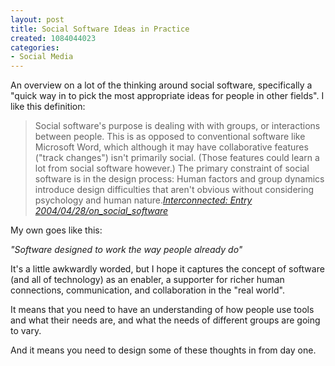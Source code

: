 ```yaml
--- 
layout: post
title: Social Software Ideas in Practice
created: 1084044023
categories: 
- Social Media
---
```

<p>An overview on a lot of the thinking around social software, specifically a "quick way in to pick the most appropriate ideas for people in other fields". I like this definition:</p>
<blockquote>
Social software's purpose is dealing with with groups, or interactions between people. This is as opposed to conventional software like Microsoft Word, which although it may have collaborative features ("track changes") isn't primarily social. (Those features could learn a lot from social software however.) The primary constraint of social software is in the design process: Human factors and group dynamics introduce design difficulties that aren't obvious without considering psychology and human nature.<cite><a href="http://interconnected.org/home/2004/04/28/on_social_software">Interconnected: Entry 2004/04/28/on_social_software</a></cite>
</blockquote>
<p>My own goes like this:</p>
<p><em>"Software designed to work the way people already do"</em></p>
<!--break-->
<p>It's a little awkwardly worded, but I hope it captures the concept of software (and all of technology) as an enabler, a supporter for richer human connections, communication, and collaboration in the "real world".</p>

<p>It means that you need to have an understanding of how people use tools and what their needs are, and what the needs of different groups are going to vary.</p>

<p>And it means you need to design some of these thoughts in from day one.</p>
